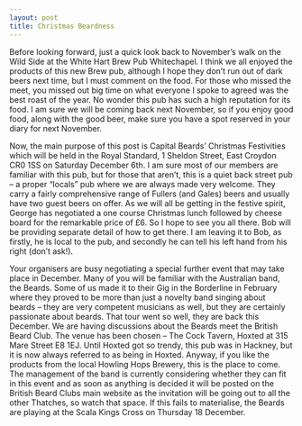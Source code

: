 ```yaml
---
layout: post
title: Christmas Beardness
---
```



Before looking forward, just a quick look back to November’s walk on the Wild Side at the White Hart Brew Pub Whitechapel.  I think we all enjoyed the products of this new Brew pub, although I hope they don’t run out of dark beers next time, but I must comment on the food.  For those who missed the meet, you missed out big time on what everyone I spoke to agreed was the best roast of the year.  No wonder this pub has such a high reputation for its food.  I am sure we will be coming back next November, so if you enjoy good food, along with the good beer, make sure you have a spot reserved in your diary for next November.

Now, the main purpose of this post is Capital Beards’ Christmas Festivities which will be held in the Royal Standard, 1 Sheldon Street, East Croydon CR0 1SS on Saturday December 6th.  I am sure most of our members are familiar with this pub, but for those that aren’t, this is a quiet back street pub – a proper “locals” pub where we are always made very welcome.  They carry a fairly comprehensive range of Fullers (and Gales) beers and usually have two guest beers on offer.  As we will all be getting in the festive spirit, George has negotiated a one course Christmas lunch followed by cheese board for the remarkable price of £6. So I hope to see you all there.  Bob will be providing separate detail of how to get there.  I am leaving it to Bob, as firstly, he is local to the pub, and secondly he can tell his left hand from his right (don’t ask!).

Your organisers are busy negotiating a special further event that may take place in December.  Many of you will be familiar with the Australian band, the Beards.  Some of us made it to their Gig in the Borderline in February where they proved to be more than just a novelty band singing about beards – they are very competent musicians as well, but they are certainly passionate about beards.  That tour went so well, they are back this December.  We are having discussions about the Beards meet the British Beard Club.  The venue has been chosen – The Cock Tavern, Hoxted at 315 Mare Street E8 1EJ.  Until Hoxted got so trendy, this pub was in Hackney, but it is now always referred to as being in Hoxted.  Anyway, if you like the products from the local Howling Hops Brewery, this is the place to come.  The management of the band is currently considering whether they can fit in this event and as soon as anything is decided it will be posted on the British Beard Clubs main website as the invitation will be going out to all the other Thatches, so watch that space.  If this fails to materialise, the Beards are playing at the Scala Kings Cross on Thursday 18 December.

